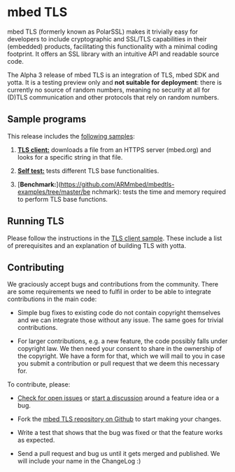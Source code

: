 # mbed TLS

mbed TLS (formerly known as PolarSSL) makes it trivially easy for developers to include cryptographic and SSL/TLS capabilities in their (embedded) products, facilitating this functionality with a minimal coding footprint. It offers an SSL library with an intuitive API and readable source code.

The Alpha 3 release of mbed TLS is an integration of TLS, mbed SDK and yotta. It is a testing preview only and **not suitable for deployment**: there is currently no source of random numbers, meaning no security at all for (D)TLS communication and other protocols that rely on random numbers.

## Sample programs

This release includes the [following samples](https://github.com/ARMmbed/mbedtls-examples):

1. [**TLS client:**](https://github.com/ARMmbed/mbedtls-examples/tree/master/tls-client) downloads a file from an HTTPS server (mbed.org) and looks for a specific string in that file.

2. [**Self test:**](https://github.com/ARMmbed/mbedtls-examples/tree/master/selftest) tests different TLS base functionalities.

3. [**Benchmark:**](https://github.com/ARMmbed/mbedtls-examples/tree/master/be nchmark): tests the time and memory required to perform TLS base functions.

## Running TLS

Please follow the instructions in the [TLS client sample](https://github.com/ARMmbed/mbedtls-examples/tree/master/tls-client). These include a list of prerequisites and an explanation of building TLS with yotta.

## Contributing

We graciously accept bugs and contributions from the community. There are some requirements we need to fulfil in order to be able to integrate contributions in the main code:

* Simple bug fixes to existing code do not contain copyright themselves and we can integrate those without any issue. The same goes for trivial contributions.

* For larger contributions, e.g. a new feature, the code possibly falls under copyright law. We then need your consent to share in the ownership of the copyright. We have a form for that, which we will mail to you in case you submit a contribution or pull request that we deem this necessary for.

To contribute, please:

* [Check for open issues](https://github.com/ARMmbed/mbedtls/issues) or [start a discussion](https://tls.mbed.org/discussions) around a feature idea or a bug.

* Fork the [mbed TLS repository on Github](https://github.com/ARMmbed/mbedtls>) to start making your changes.

* Write a test that shows that the bug was fixed or that the feature works as expected.

* Send a pull request and bug us until it gets merged and published. We will include your name in the ChangeLog :)
